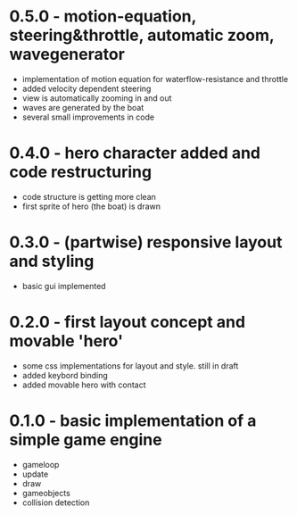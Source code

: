 
# 0.5.0 - motion-equation, steering&throttle, automatic zoom, wavegenerator

 - implementation of motion equation for waterflow-resistance and throttle
 - added velocity dependent steering
 - view is automatically zooming in and out
 - waves are generated by the boat  
 - several small improvements in code

# 0.4.0 - hero character added and code restructuring

 - code structure is getting more clean
 - first sprite of hero (the boat) is drawn

# 0.3.0 - (partwise) responsive layout and styling

- basic gui implemented

# 0.2.0 - first layout concept and movable 'hero'

- some css implementations for layout and style. still in draft
- added keybord binding
- added movable hero with contact

# 0.1.0 - basic implementation of a simple game engine
- gameloop
- update
- draw
- gameobjects
- collision detection
